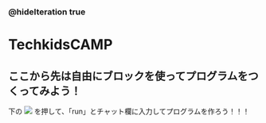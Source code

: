 ### @hideIteration true
# TechkidsCAMP

## ここから先は自由にブロックを使ってプログラムをつくってみよう！

下の
![](https://raw.githubusercontent.com/camp-minecraft/TechkidsCampTutorial/master/images/finishbutton.png)
を押して、「run」とチャット欄に入力してプログラムを作ろう！！！